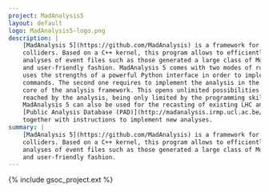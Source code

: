 ```yaml
---
project: MadAnalysis5
layout: default
logo: MadAnalysis5-logo.png
description: |
    [MadAnalysis 5](https://github.com/MadAnalysis) is a framework for phenomenological investigations at particle 
    colliders. Based on a C++ kernel, this program allows to efficiently perform sophisticated physics 
    analyses of event files such as those generated a large class of Monte Carlo event generators in a straightforward 
    and user-friendly fashion. MadAnalysis 5 comes with two modes of running. The first one, easier to handle, 
    uses the strengths of a powerful Python interface in order to implement the analysis by the mean of a set of intuitive 
    commands. The second one requires to implement the analysis in the C++ programming language, directly within the 
    core of the analysis framework. This opens unlimited possibilities concerning the level of complexity which can be 
    reached by the analysis, being only limited by the programming skills and the originality of the user. 
    MadAnalysis 5 can also be used for the recasting of existing LHC analyses. These features are documented on the 
    [Public Analysis Database (PAD)](http://madanalysis.irmp.ucl.ac.be/wiki/PublicAnalysisDatabase), 
    together with instructions to implement new analyses.
summary: |
    [MadAnalysis 5](https://github.com/MadAnalysis) is a framework for phenomenological investigations at particle 
    colliders. Based on a C++ kernel, this program allows to efficiently perform sophisticated physics 
    analyses of event files such as those generated a large class of Monte Carlo event generators in a straightforward 
    and user-friendly fashion.
---
```


{% include gsoc_project.ext %}

